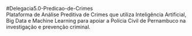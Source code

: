 #Delegacia5.0-Predicao-de-Crimes   
Plataforma de Análise Preditiva de Crimes que utiliza Inteligência Artificial, Big Data e Machine Learning para apoiar a Polícia Civil de Pernambuco na investigação e prevenção criminal. 
